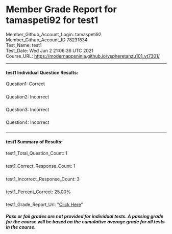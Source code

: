 # Member Grade Report for tamaspeti92 for test1  
   
Member_Github_Account_Login: tamaspeti92  
Member_Github_Account_ID 78231834  
Test_Name: test1  
Test_Date: Wed Jun  2 21:06:36 UTC 2021  
Course_URL: https://modernappsninja.github.io/vspheretanzu101_vt7301/  
   
---  
#### test1 Individual Question Results:  
Question1: Correct  
#####  
Question2: Incorrect  
#####  
Question3: Incorrect  
#####  
Question4: Incorrect  
#####  
---  
#### test1 Summary of Results:  
test1_Total_Question_Count: 1  
#####  
test1_Correct_Response_Count: 1  
#####  
test1_Incorrect_Response_Count: 3  
#####  
test1_Percent_Correct: 25.00%  
#####  
test1_Grade_Report_Url: "[Click Here](https://github.com/modernappsninjas/tamaspeti92/blob/main/static/userdata/courses/vspheretanzu101_vt7301/grade_report.pr349.test1.md)"
##### Pass or fail grades are not provided for individual tests. A passing grade for the course will be based on the cumulative average grade for all tests in the course.  
